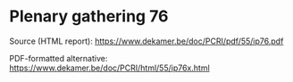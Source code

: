 # Plenary gathering 76

Source (HTML report): https://www.dekamer.be/doc/PCRI/pdf/55/ip76.pdf

PDF-formatted alternative: https://www.dekamer.be/doc/PCRI/html/55/ip76x.html

